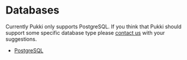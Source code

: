 # Databases

Currently Pukki only supports PostgreSQL. If you think that Pukki should support some specific
database type please [contact us](../../support/contact.md) with your suggestions.

* [PostgreSQL](postgresql.md)
